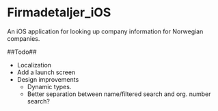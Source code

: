 # Firmadetaljer_iOS
An iOS application for looking up company information for Norwegian companies.

##Todo##
- Localization
- Add a launch screen
- Design improvements
  - Dynamic types.
  - Better separation between name/filtered search and org. number search?
